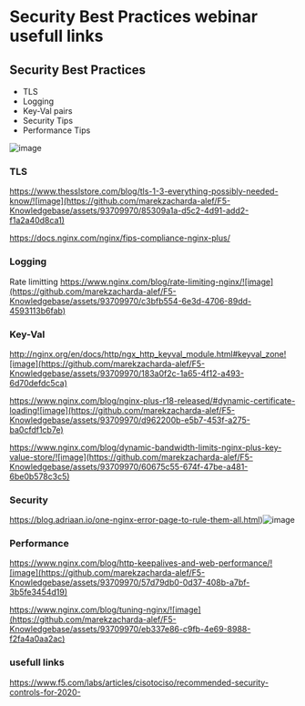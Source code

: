 # Security Best Practices webinar usefull links 

## Security Best Practices
- TLS
- Logging
- Key-Val pairs
- Security Tips
- Performance Tips

![image](https://github.com/marekzacharda-alef/F5-Knowledgebase/assets/93709970/194c23b3-c4f4-421c-8fcb-0154615afa22)


### TLS
https://www.thesslstore.com/blog/tls-1-3-everything-possibly-needed-know/![image](https://github.com/marekzacharda-alef/F5-Knowledgebase/assets/93709970/85309a1a-d5c2-4d91-add2-f1a2a40d8ca1)

https://docs.nginx.com/nginx/fips-compliance-nginx-plus/

### Logging
Rate limitting 
https://www.nginx.com/blog/rate-limiting-nginx/![image](https://github.com/marekzacharda-alef/F5-Knowledgebase/assets/93709970/c3bfb554-6e3d-4706-89dd-4593113b6fab)

### Key-Val 
http://nginx.org/en/docs/http/ngx_http_keyval_module.html#keyval_zone![image](https://github.com/marekzacharda-alef/F5-Knowledgebase/assets/93709970/183a0f2c-1a65-4f12-a493-6d70defdc5ca)

https://www.nginx.com/blog/nginx-plus-r18-released/#dynamic-certificate-loading![image](https://github.com/marekzacharda-alef/F5-Knowledgebase/assets/93709970/d962200b-e5b7-453f-a275-ba0cfdf1cb7e)

https://www.nginx.com/blog/dynamic-bandwidth-limits-nginx-plus-key-value-store/![image](https://github.com/marekzacharda-alef/F5-Knowledgebase/assets/93709970/60675c55-674f-47be-a481-6be0b578c3c5)

### Security 

https://blog.adriaan.io/one-nginx-error-page-to-rule-them-all.html)![image](https://github.com/marekzacharda-alef/F5-Knowledgebase/assets/93709970/c56c6a3c-028c-403d-898a-e75d1ed2ccac)


### Performance 
https://www.nginx.com/blog/http-keepalives-and-web-performance/![image](https://github.com/marekzacharda-alef/F5-Knowledgebase/assets/93709970/57d79db0-0d37-408b-a7bf-3b5fe3454d19)

https://www.nginx.com/blog/tuning-nginx/![image](https://github.com/marekzacharda-alef/F5-Knowledgebase/assets/93709970/eb337e86-c9fb-4e69-8988-f2fa4a0aa2ac)



### usefull links 

https://www.f5.com/labs/articles/cisotociso/recommended-security-controls-for-2020-






